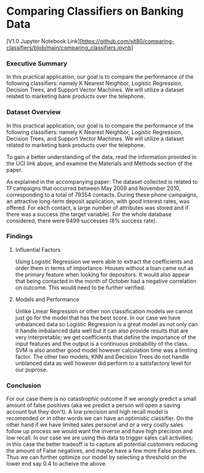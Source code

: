 # Comparing Classifiers on Banking Data

[V1.0 Jupyter Notebook Link][https://github.com/sjt80/comparing-classifiers/blob/main/comparing_classifiers.ipynb]

### Executive Summary

In this practical application, our goal is to compare the performance of the following classifiers: namely K Nearest Neighbor, Logistic Regression, Decision Trees, and Support Vector Machines. We will utilize a dataset related to marketing bank products over the telephone.

### Dataset Overview

In this practical application, our goal is to compare the performance of the following classifiers: namely K Nearest Neighbor, Logistic Regression, Decision Trees, and Support Vector Machines. We will utilize a dataset related to marketing bank products over the telephone.

To gain a better understanding of the data, read the information provided in the UCI link above, and examine the Materials and Methods section of the paper.

As explained in the accompanying paper: The dataset collected is related to 17 campaigns that occurred between May 2008 and November 2010, corresponding to a total of 79354 contacts. During these phone campaigns, an attractive long-term deposit application, with good interest rates, was offered. For each contact, a large number of attributes was stored and if there was a success (the target variable). For the whole database considered, there were 6499 successes (8% success rate).


### Findings

1. Influential Factors 

    Using Logistic Regression we were able to extract the coefficients and order them in terms of importance.  Houses without a loan came out as the primary feature when looking for depositors.
    It would also appear that being contacted in the month of October had a negative correlation on outcome.  This would need to be further verified.
    

2. Models and Performance

    Unlike Linear Regression or other non classification models we cannot just go for the model that has the best score.  In our case we have unbalanced data so Logistic Regression is a great model as not only can it handle imbalanced data well but it can also provide results that are very interpretable; we get coefficients that define the importance of the input features and the output is a continuous probability of the class.  SVM is also another good model however calculation time was a limiting factor.  The other two models; KNN and Decision Trees do not handle unblanced data as well however did perform to a satisfactory level for our puprose.


### Conclusion

For our case there is no catastrophic outcome if we wrongly predict a small amount of false positives (aka we predict a person will open a saving account but they don't). A low precision and high recall model is recomended or in other words we can have an optimistic classifier. On the other hand if we have limited sales personel and or a very costly sales follow up process we would want the inverse and have high precision and low recall. In our case we are using this data to trigger sales call activities; in this case the better tradeoff is to capture all potential customers reducing the amount of False negatives, and maybe have a few more False positives. Thus we can further optimize our model by selecting a threshold on the lower end say 0.4 to acheive the above.
